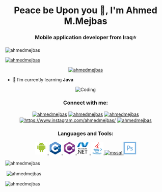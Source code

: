 <h1 align="center">Peace be Upon you 👋, I'm Ahmed M.Mejbas</h1>
<h3 align="center">Mobile application developer from Iraq⭐</h3>

<p align="left"> <img src="https://komarev.com/ghpvc/?username=ahmedmejbas&label=Profile%20views&color=0e75b6&style=flat" alt="ahmedmejbas" /> </p>

<p align="left"> <a href="https://github.com/ryo-ma/github-profile-trophy"><img src="https://github-profile-trophy.vercel.app/?username=ahmedmejbas" alt="ahmedmejbas" /></a> </p>

<p align="center"> <a href="https://twitter.com/ahmedmejbas" target="blank"><img src="https://img.shields.io/twitter/follow/ahmedmejbas?logo=twitter&style=for-the-badge" alt="ahmedmejbas" /></a> </p>

- 🌱 I’m currently learning **Java**
<div align="center">  
 <img  src="https://media.tenor.com/CeDk6XdCgOUAAAAi/develop-web.gif"  alt="Coding">
 </div>
<h3 align="center">Connect with me:</h3>
<p align="center">
<a href="https://twitter.com/ahmedmejbas" target="blank"><img align="center" src="https://raw.githubusercontent.com/rahuldkjain/github-profile-readme-generator/master/src/images/icons/Social/twitter.svg" alt="ahmedmejbas" height="30" width="40" /></a>
<a href="https://linkedin.com/in/ahmedmejbas" target="blank"><img align="center" src="https://raw.githubusercontent.com/rahuldkjain/github-profile-readme-generator/master/src/images/icons/Social/linked-in-alt.svg" alt="ahmedmejbas" height="30" width="40" /></a>
<a href="https://fb.com/ahmedmejbas" target="blank"><img align="center" src="https://raw.githubusercontent.com/rahuldkjain/github-profile-readme-generator/master/src/images/icons/Social/facebook.svg" alt="ahmedmejbas" height="30" width="40" /></a>
<a href="https://instagram.com/https://www.instagram.com/ahmedmejbas/" target="blank"><img align="center" src="https://raw.githubusercontent.com/rahuldkjain/github-profile-readme-generator/master/src/images/icons/Social/instagram.svg" alt="https://www.instagram.com/ahmedmejbas/" height="30" width="40" /></a>
<a href="https://www.leetcode.com/ahmedmejbas" target="blank"><img align="center" src="https://raw.githubusercontent.com/rahuldkjain/github-profile-readme-generator/master/src/images/icons/Social/leet-code.svg" alt="ahmedmejbas" height="30" width="40" /></a>
</p>
<h3 align="center">Languages and Tools:</h3>

<p align="center"> <a href="https://developer.android.com" target="_blank" rel="noreferrer"> <img src="https://raw.githubusercontent.com/devicons/devicon/master/icons/android/android-original-wordmark.svg" alt="android" width="40" height="40"/> </a> <a href="https://www.w3schools.com/cpp/" target="_blank" rel="noreferrer"> <img src="https://raw.githubusercontent.com/devicons/devicon/master/icons/cplusplus/cplusplus-original.svg" alt="cplusplus" width="40" height="40"/> </a> <a href="https://www.w3schools.com/cs/" target="_blank" rel="noreferrer"> <img src="https://raw.githubusercontent.com/devicons/devicon/master/icons/csharp/csharp-original.svg" alt="csharp" width="40" height="40"/> </a> <a href="https://dotnet.microsoft.com/" target="_blank" rel="noreferrer"> <img src="https://raw.githubusercontent.com/devicons/devicon/master/icons/dot-net/dot-net-original-wordmark.svg" alt="dotnet" width="40" height="40"/> </a> <a href="https://www.java.com" target="_blank" rel="noreferrer"> <img src="https://raw.githubusercontent.com/devicons/devicon/master/icons/java/java-original.svg" alt="java" width="40" height="40"/> </a> <a href="https://www.microsoft.com/en-us/sql-server" target="_blank" rel="noreferrer"> <img src="https://www.svgrepo.com/show/303229/microsoft-sql-server-logo.svg" alt="mssql" width="40" height="40"/> </a> <a href="https://www.photoshop.com/en" target="_blank" rel="noreferrer"> <img src="https://raw.githubusercontent.com/devicons/devicon/master/icons/photoshop/photoshop-line.svg" alt="photoshop" width="40" height="40"/> </a> </p>

<p><img align="center" src="https://github-readme-stats.vercel.app/api/top-langs?username=ahmedmejbas&show_icons=true&locale=en&layout=compact" alt="ahmedmejbas" /></p>

<p>&nbsp;<img align="center" src="https://github-readme-stats.vercel.app/api?username=ahmedmejbas&show_icons=true&locale=en" alt="ahmedmejbas" /></p>

<p><img align="center" src="https://github-readme-streak-stats.herokuapp.com/?user=ahmedmejbas&" alt="ahmedmejbas" /></p>
